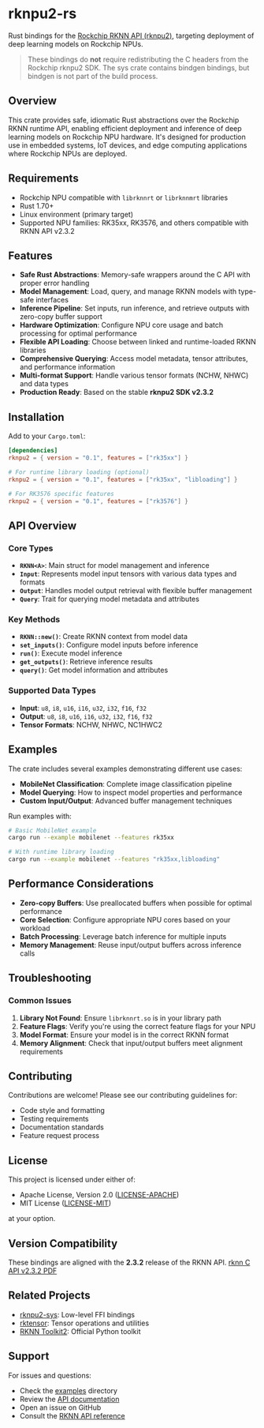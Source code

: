 # rknpu2-rs

Rust bindings for the [Rockchip RKNN API (rknpu2)](https://github.com/airockchip/rknn-toolkit2), targeting deployment of deep learning models on Rockchip NPUs.

> These bindings do **not** require redistributing the C headers from the Rockchip rknpu2 SDK. The sys crate contains bindgen bindings, but bindgen is not part of the build process.

## Overview

This crate provides safe, idiomatic Rust abstractions over the Rockchip RKNN runtime API, enabling efficient deployment and inference of deep learning models on Rockchip NPU hardware. It's designed for production use in embedded systems, IoT devices, and edge computing applications where Rockchip NPUs are deployed.

## Requirements

- Rockchip NPU compatible with `librknnrt` or `librknnmrt` libraries
- Rust 1.70+ 
- Linux environment (primary target)
- Supported NPU families: RK35xx, RK3576, and others compatible with RKNN API v2.3.2

## Features

- **Safe Rust Abstractions**: Memory-safe wrappers around the C API with proper error handling
- **Model Management**: Load, query, and manage RKNN models with type-safe interfaces
- **Inference Pipeline**: Set inputs, run inference, and retrieve outputs with zero-copy buffer support
- **Hardware Optimization**: Configure NPU core usage and batch processing for optimal performance
- **Flexible API Loading**: Choose between linked and runtime-loaded RKNN libraries
- **Comprehensive Querying**: Access model metadata, tensor attributes, and performance information
- **Multi-format Support**: Handle various tensor formats (NCHW, NHWC) and data types
- **Production Ready**: Based on the stable **rknpu2 SDK v2.3.2**

## Installation

Add to your `Cargo.toml`:

```toml
[dependencies]
rknpu2 = { version = "0.1", features = ["rk35xx"] }

# For runtime library loading (optional)
rknpu2 = { version = "0.1", features = ["rk35xx", "libloading"] }

# For RK3576 specific features
rknpu2 = { version = "0.1", features = ["rk3576"] }
```

## API Overview

### Core Types

- **`RKNN<A>`**: Main struct for model management and inference
- **`Input`**: Represents model input tensors with various data types and formats
- **`Output`**: Handles model output retrieval with flexible buffer management
- **`Query`**: Trait for querying model metadata and attributes

### Key Methods

- **`RKNN::new()`**: Create RKNN context from model data
- **`set_inputs()`**: Configure model inputs before inference
- **`run()`**: Execute model inference
- **`get_outputs()`**: Retrieve inference results
- **`query()`**: Get model information and attributes

### Supported Data Types

- **Input**: `u8`, `i8`, `u16`, `i16`, `u32`, `i32`, `f16`, `f32`
- **Output**: `u8`, `i8`, `u16`, `i16`, `u32`, `i32`, `f16`, `f32`
- **Tensor Formats**: NCHW, NHWC, NC1HWC2

## Examples

The crate includes several examples demonstrating different use cases:

- **MobileNet Classification**: Complete image classification pipeline
- **Model Querying**: How to inspect model properties and performance
- **Custom Input/Output**: Advanced buffer management techniques

Run examples with:

```bash
# Basic MobileNet example
cargo run --example mobilenet --features rk35xx

# With runtime library loading
cargo run --example mobilenet --features "rk35xx,libloading"
```

## Performance Considerations

- **Zero-copy Buffers**: Use preallocated buffers when possible for optimal performance
- **Core Selection**: Configure appropriate NPU cores based on your workload
- **Batch Processing**: Leverage batch inference for multiple inputs
- **Memory Management**: Reuse input/output buffers across inference calls

## Troubleshooting

### Common Issues

1. **Library Not Found**: Ensure `librknnrt.so` is in your library path
2. **Feature Flags**: Verify you're using the correct feature flags for your NPU
3. **Model Format**: Ensure your model is in the correct RKNN format
4. **Memory Alignment**: Check that input/output buffers meet alignment requirements

## Contributing

Contributions are welcome! Please see our contributing guidelines for:

- Code style and formatting
- Testing requirements
- Documentation standards
- Feature request process

## License

This project is licensed under either of:

- Apache License, Version 2.0 ([LICENSE-APACHE](LICENSE-APACHE))
- MIT License ([LICENSE-MIT](LICENSE-MIT))

at your option.

## Version Compatibility

These bindings are aligned with the **2.3.2** release of the RKNN API.
[rknn C API v2.3.2 PDF](https://github.com/airockchip/rknn-toolkit2/blob/42aa1d426c0a9e0869b6374edba009f7208a1926/doc/04_Rockchip_RKNPU_API_Reference_RKNNRT_V2.3.2_EN.pdf)

## Related Projects

- [rknpu2-sys](crates/rknpu2-sys/): Low-level FFI bindings
- [rktensor](crates/rktensor/): Tensor operations and utilities
- [RKNN Toolkit2](https://github.com/airockchip/rknn-toolkit2): Official Python toolkit

## Support

For issues and questions:

- Check the [examples](crates/rknpu2/examples/) directory
- Review the [API documentation](https://docs.rs/rknpu2)
- Open an issue on GitHub
- Consult the [RKNN API reference](https://github.com/airockchip/rknn-toolkit2)
